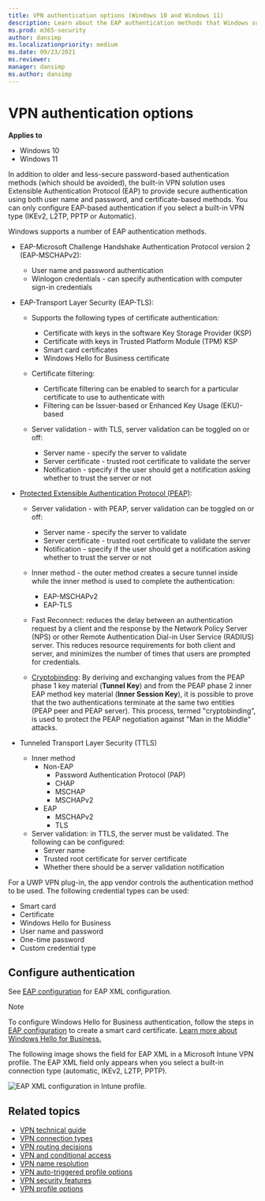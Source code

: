 ```yaml
---
title: VPN authentication options (Windows 10 and Windows 11)
description: Learn about the EAP authentication methods that Windows supports in VPNs to provide secure authentication using username/password and certificate-based methods.
ms.prod: m365-security
author: dansimp
ms.localizationpriority: medium
ms.date: 09/23/2021
ms.reviewer: 
manager: dansimp
ms.author: dansimp
---
```


# VPN authentication options

**Applies to**
-   Windows 10
-   Windows 11

In addition to older and less-secure password-based authentication methods (which should be avoided), the built-in VPN solution uses Extensible Authentication Protocol (EAP) to provide secure authentication using both user name and password, and certificate-based methods. You can only configure EAP-based authentication if you select a built-in VPN type (IKEv2, L2TP, PPTP or Automatic).

Windows supports a number of EAP authentication methods. 

- EAP-Microsoft Challenge Handshake Authentication Protocol version 2 (EAP-MSCHAPv2):
  - User name and password authentication
  - Winlogon credentials - can specify authentication with computer sign-in credentials

- EAP-Transport Layer Security (EAP-TLS):
  - Supports the following types of certificate authentication:
    - Certificate with keys in the software Key Storage Provider (KSP)
    - Certificate with keys in Trusted Platform Module (TPM) KSP
    - Smart card certificates
    - Windows Hello for Business certificate

  - Certificate filtering:
    - Certificate filtering can be enabled to search for a particular certificate to use to authenticate with
    - Filtering can be Issuer-based or Enhanced Key Usage (EKU)-based

  - Server validation - with TLS, server validation can be toggled on or off:
    - Server name - specify the server to validate
    - Server certificate - trusted root certificate to validate the server
    - Notification - specify if the user should get a notification asking whether to trust the server or not

- [Protected Extensible Authentication Protocol (PEAP)](/previous-versions/windows/it-pro/windows-server-2008-R2-and-2008/cc754179(v=ws.11)):
  - Server validation - with PEAP, server validation can be toggled on or off:
    - Server name - specify the server to validate
    - Server certificate - trusted root certificate to validate the server
    - Notification - specify if the user should get a notification asking whether to trust the server or not

  - Inner method - the outer method creates a secure tunnel inside while the inner method is used to complete the authentication:
    - EAP-MSCHAPv2
    - EAP-TLS

  - Fast Reconnect: reduces the delay between an authentication request by a client and the response by the Network Policy Server (NPS) or other Remote Authentication Dial-in User Service (RADIUS) server. This reduces resource requirements for both client and server, and minimizes the number of times that users are prompted for credentials.

  - [Cryptobinding](/openspecs/windows_protocols/ms-peap/757a16c7-0826-4ba9-bb71-8c3f1339e937): By deriving and exchanging values from the PEAP phase 1 key material (**Tunnel Key**) and from the PEAP phase 2 inner EAP method key material (**Inner Session Key**), it is possible to prove that the two authentications terminate at the same two entities (PEAP peer and PEAP server). This process, termed "cryptobinding", is used to protect the PEAP negotiation against "Man in the Middle" attacks.

- Tunneled Transport Layer Security (TTLS)
  - Inner method
    - Non-EAP
      - Password Authentication Protocol (PAP)
      - CHAP
      - MSCHAP
      - MSCHAPv2
    - EAP
      - MSCHAPv2
      - TLS
  - Server validation: in TTLS, the server must be validated. The following can be configured:
    - Server name
    - Trusted root certificate for server certificate
    - Whether there should be a server validation notification

For a UWP VPN plug-in, the app vendor controls the authentication method to be used. The following credential types can be used:

- Smart card
- Certificate
- Windows Hello for Business
- User name and password
- One-time password
- Custom credential type

## Configure authentication

See [EAP configuration](/windows/client-management/mdm/eap-configuration) for EAP XML configuration. 

>[!NOTE]
>To configure Windows Hello for Business authentication, follow the steps in [EAP configuration](/windows/client-management/mdm/eap-configuration) to create a smart card certificate. [Learn more about Windows Hello for Business.](../hello-for-business/hello-identity-verification.md)

The following image shows the field for EAP XML in a Microsoft Intune VPN profile. The EAP XML field only appears when you select a built-in connection type (automatic, IKEv2, L2TP, PPTP).

![EAP XML configuration in Intune profile.](images/vpn-eap-xml.png)

## Related topics

- [VPN technical guide](vpn-guide.md)
- [VPN connection types](vpn-connection-type.md)
- [VPN routing decisions](vpn-routing.md)
- [VPN and conditional access](vpn-conditional-access.md)
- [VPN name resolution](vpn-name-resolution.md)
- [VPN auto-triggered profile options](vpn-auto-trigger-profile.md)
- [VPN security features](vpn-security-features.md)
- [VPN profile options](vpn-profile-options.md)

